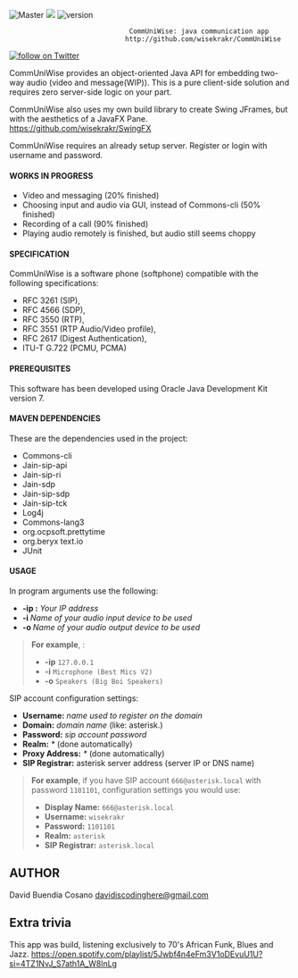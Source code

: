 ![Master](https://github.com/ipphone/core/workflows/Master/badge.svg)
<img src="https://img.shields.io/badge/Java-build%20with%20Java-blue"/>
![version](https://img.shields.io/badge/version-0.5.9-blue)

    
                                  CommUniWise: java communication app
                                 http://github.com/wisekrakr/CommUniWise



<a href="https://twitter.com/intent/follow?screen_name=wisekrakr">
        <img src="https://img.shields.io/twitter/follow/wisekrakr?style=social&logo=twitter"
            alt="follow on Twitter"></a>
            
       

CommUniWise provides an object-oriented Java API for embedding
two-way audio (video and message(WIP)). This is a pure client-side solution and requires zero 
server-side logic on your part.

CommUniWise also uses my own build library to create Swing JFrames, but with the aesthetics of a JavaFX Pane.
https://github.com/wisekrakr/SwingFX

CommUniWise requires an already setup server. Register or login with username and password.

#### WORKS IN PROGRESS
- Video and messaging (20% finished)
- Choosing input and audio via GUI, instead of Commons-cli (50% finished)
- Recording of a call (90% finished)
- Playing audio remotely is finished, but audio still seems choppy

#### SPECIFICATION

CommUniWise is a software phone (softphone) compatible with the
following specifications:
 - RFC 3261 (SIP),
 - RFC 4566 (SDP),
 - RFC 3550 (RTP),
 - RFC 3551 (RTP Audio/Video profile),
 - RFC 2617 (Digest Authentication),
 - ITU-T G.722 (PCMU, PCMA)

#### PREREQUISITES

This software has been developed using Oracle Java Development Kit
version 7.

#### MAVEN DEPENDENCIES

These are the dependencies used in the project:
 - Commons-cli 
 - Jain-sip-api 
 - Jain-sip-ri 
 - Jain-sdp 
 - Jain-sip-sdp 
 - Jain-sip-tck 
 - Log4j 
 - Commons-lang3 
 - org.ocpsoft.prettytime
 - org.beryx text.io
 - JUnit


#### USAGE

In program arguments use the following:
- **-ip <ip address>:** _Your IP address_
- **-i <audio input device>:** _Name of your audio input device to be used_
- **-o <audio output device>:** _Name of your audio output device to be used_

> **For example**, :
> - **-ip** `127.0.0.1`
> - **-i** `Microphone (Best Mics V2)`
> - **-o** `Speakers (Big Boi Speakers)`
>

SIP account configuration settings:
- **Username:** _name used to register on the domain_
- **Domain:** _domain name_ (like: asterisk.<whatever>)
- **Password:** _sip account password_
- **Realm:** _*_ (done automatically)
- **Proxy Address:** _*_ (done automatically)
- **SIP Registrar:** asterisk server address (server IP or DNS name)


> **For example**, if you have SIP account `666@asterisk.local` with password `1101101`, configuration settings you would use:
> - **Display Name:** `666@asterisk.local`
> - **Username:** `wisekrakr`
> - **Password:** `1101101`
> - **Realm:** `asterisk`
> - **SIP Registrar:** `asterisk.local`
>

## AUTHOR

David Buendia Cosano davidiscodinghere@gmail.com

## Extra trivia

This app was build, listening exclusively to 70's African Funk, Blues and Jazz.
https://open.spotify.com/playlist/5Jwbf4n4eFm3V1oDEvuU1U?si=4TZ1NvJ_S7ath1A_W8lnLg
